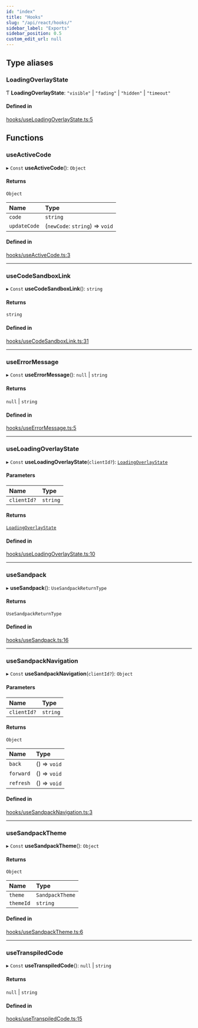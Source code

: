 ```yaml
---
id: "index"
title: "Hooks"
slug: "/api/react/hooks/"
sidebar_label: "Exports"
sidebar_position: 0.5
custom_edit_url: null
---
```


## Type aliases

### LoadingOverlayState

Ƭ **LoadingOverlayState**: ``"visible"`` \| ``"fading"`` \| ``"hidden"`` \| ``"timeout"``

#### Defined in

[hooks/useLoadingOverlayState.ts:5](https://github.com/codesandbox/sandpack/blob/b675032/sandpack-react/src/hooks/useLoadingOverlayState.ts#L5)

## Functions

### useActiveCode

▸ `Const` **useActiveCode**(): `Object`

#### Returns

`Object`

| Name | Type |
| :------ | :------ |
| `code` | `string` |
| `updateCode` | (`newCode`: `string`) => `void` |

#### Defined in

[hooks/useActiveCode.ts:3](https://github.com/codesandbox/sandpack/blob/b675032/sandpack-react/src/hooks/useActiveCode.ts#L3)

___

### useCodeSandboxLink

▸ `Const` **useCodeSandboxLink**(): `string`

#### Returns

`string`

#### Defined in

[hooks/useCodeSandboxLink.ts:31](https://github.com/codesandbox/sandpack/blob/b675032/sandpack-react/src/hooks/useCodeSandboxLink.ts#L31)

___

### useErrorMessage

▸ `Const` **useErrorMessage**(): ``null`` \| `string`

#### Returns

``null`` \| `string`

#### Defined in

[hooks/useErrorMessage.ts:5](https://github.com/codesandbox/sandpack/blob/b675032/sandpack-react/src/hooks/useErrorMessage.ts#L5)

___

### useLoadingOverlayState

▸ `Const` **useLoadingOverlayState**(`clientId?`): [`LoadingOverlayState`](#loadingoverlaystate)

#### Parameters

| Name | Type |
| :------ | :------ |
| `clientId?` | `string` |

#### Returns

[`LoadingOverlayState`](#loadingoverlaystate)

#### Defined in

[hooks/useLoadingOverlayState.ts:10](https://github.com/codesandbox/sandpack/blob/b675032/sandpack-react/src/hooks/useLoadingOverlayState.ts#L10)

___

### useSandpack

▸ **useSandpack**(): `UseSandpackReturnType`

#### Returns

`UseSandpackReturnType`

#### Defined in

[hooks/useSandpack.ts:16](https://github.com/codesandbox/sandpack/blob/b675032/sandpack-react/src/hooks/useSandpack.ts#L16)

___

### useSandpackNavigation

▸ `Const` **useSandpackNavigation**(`clientId?`): `Object`

#### Parameters

| Name | Type |
| :------ | :------ |
| `clientId?` | `string` |

#### Returns

`Object`

| Name | Type |
| :------ | :------ |
| `back` | () => `void` |
| `forward` | () => `void` |
| `refresh` | () => `void` |

#### Defined in

[hooks/useSandpackNavigation.ts:3](https://github.com/codesandbox/sandpack/blob/b675032/sandpack-react/src/hooks/useSandpackNavigation.ts#L3)

___

### useSandpackTheme

▸ `Const` **useSandpackTheme**(): `Object`

#### Returns

`Object`

| Name | Type |
| :------ | :------ |
| `theme` | `SandpackTheme` |
| `themeId` | `string` |

#### Defined in

[hooks/useSandpackTheme.ts:6](https://github.com/codesandbox/sandpack/blob/b675032/sandpack-react/src/hooks/useSandpackTheme.ts#L6)

___

### useTranspiledCode

▸ `Const` **useTranspiledCode**(): ``null`` \| `string`

#### Returns

``null`` \| `string`

#### Defined in

[hooks/useTranspiledCode.ts:15](https://github.com/codesandbox/sandpack/blob/b675032/sandpack-react/src/hooks/useTranspiledCode.ts#L15)
